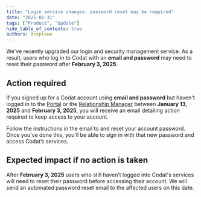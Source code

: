 ```yaml
---
title: "Login service changes: password reset may be required"
date: "2025-01-31"
tags: ["Product", "Update"]
hide_table_of_contents: true
authors: dcoplowe
---
```


We've recently upgraded our login and security management service. As a result, users who log in to Codat with an **email and password** may need to reset their password after **February 3, 2025**.

<!--truncate-->

## Action required

If you signed up for a Codat account using **email and password** but haven't logged in to the [Portal](https://app.codat.io/) or the [Relationship Manager](https://relationships.codat.io/) between **January 13, 2025** and **February 3, 2025**, you will receive an email detailing action required to keep access to your account.

Follow the instructions in the email to and reset your account password.
Once you've done this, you'll be able to sign in with that new password and access Codat’s services.

## Expected impact if no action is taken

After **February 3, 2025** users who still haven’t logged into Codat's services will need to reset their password before accessing their account. We will send an automated password reset email to the affected users on this date.
